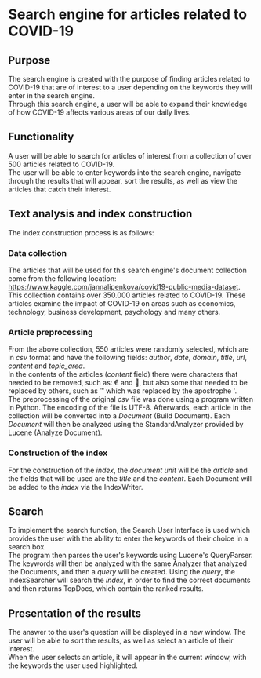 # Search engine for articles related to COVID-19

## Purpose

The search engine is created with the purpose of finding articles related to COVID-19 that are of interest to a
user depending on the keywords they will enter in the search engine.\
Through this search engine, a user will
be able to expand their knowledge of how COVID-19 affects various areas of our daily lives.

## Functionality

A user will be able to search for articles of interest from a collection of over 500 articles related to COVID-19.\
The user will be able to enter keywords into the search engine, navigate through the results that will appear,
sort the results, as well as view the articles that catch their interest.

## Text analysis and index construction

The index construction process is as follows:

### Data collection

The articles that will be used for this search engine's document collection come from the following location:\
<https://www.kaggle.com/jannalipenkova/covid19-public-media-dataset>.\
This collection contains over 350.000 articles related to COVID-19.
These articles examine the impact of COVID-19 on areas such as economics, technology, business
development, psychology and many others.

### Article preprocessing

From the above collection, 550 articles were randomly selected, which are in *csv* format and have the
following fields: *author*, *date*, *domain*, *title*, *url*, *content* and *topic_area*.\
In the contents of the articles (*content* field) there were characters that needed to be removed, such as: € and
􀀀, but also some that needed to be replaced by others, such as ™ which was replaced by the apostrophe '.\
The preprocessing of the original *csv* file was done using a program written in Python. The encoding of the
file is UTF-8.
Afterwards, each article in the collection will be converted into a *Document* (Build Document).
Each *Document* will then be analyzed using the StandardAnalyzer provided by Lucene (Analyze Document).

### Construction of the index

For the construction of the *index*, the *document unit* will be the *article* and the fields that will be used are the
*title* and the *content*. Each Document will be added to the *index* via the IndexWriter.

## Search

To implement the search function, the Search User Interface is used which provides the user with the ability to
enter the keywords of their choice in a search box.\
The program then parses the user's keywords using Lucene's QueryParser. The keywords will then be analyzed
with the same Analyzer that analyzed the Documents, and then a *query* will be created.
Using the *query*, the IndexSearcher will search the *index*, in order to find the correct documents and then
returns TopDocs, which contain the ranked results.

## Presentation of the results

The answer to the user's question will be displayed in a new window.
The user will be able to sort the results, as well as select an article of their interest.\
When the user selects an article, it will appear in the current window, with the keywords the user used
highlighted.
